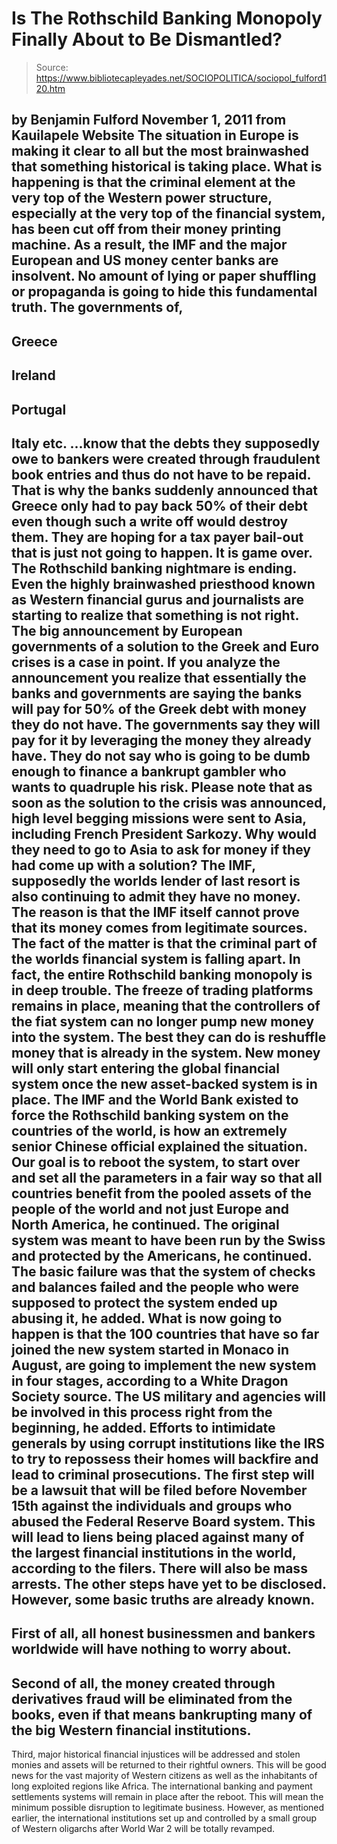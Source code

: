# Is The Rothschild Banking Monopoly Finally About to Be Dismantled?

> Source: https://www.bibliotecapleyades.net/SOCIOPOLITICA/sociopol_fulford120.htm

by Benjamin Fulford
November 1, 2011
from
Kauilapele Website
The situation in Europe is making it clear to
all but the most brainwashed that something historical is taking place.
What is happening is that the criminal
element at the very top of the Western power structure, especially at
the very top of
the financial system, has been cut off from
their money printing machine.
As a result, the IMF and the major European and
US money center banks are insolvent. No amount of lying or paper shuffling
or propaganda is going to hide this fundamental truth.
The governments of,
-
Greece
-
Ireland
-
Portugal
-
Italy etc.
...know that the debts they supposedly owe to
bankers were created through fraudulent book entries and thus do not have to
be repaid.
That is why the banks suddenly announced that
Greece only had to pay back 50% of their debt even though such a write off
would destroy them. They are hoping for a tax payer bail-out that is just
not going to happen.
It is
game
over. The Rothschild banking nightmare is ending.
Even the highly brainwashed priesthood known as Western financial gurus and
journalists are starting to realize that something is not right. The big
announcement by European governments of a solution to the Greek and Euro
crises is a case in point. If you analyze the announcement you realize that
essentially the banks and governments are saying the banks will pay for 50%
of the Greek debt with money they do not have.
The governments say they will pay for it by
leveraging the money they already have. They do not say who is going to be
dumb enough to finance a bankrupt gambler who wants to quadruple his risk.
Please note that as soon as the solution to the crisis was announced, high
level begging missions were sent to Asia, including French President
Sarkozy. Why would they need to go to Asia to ask for money if they had
come up with a solution?
The IMF, supposedly the worlds lender of last resort is also continuing
to admit they have no money. The reason is that the IMF itself cannot prove
that its money comes from legitimate sources.
The fact of the matter is that the criminal part of the worlds financial
system is falling apart.
In fact,
the entire Rothschild banking
monopoly is in deep trouble.
The freeze of trading platforms remains in place, meaning that the
controllers of the fiat system can no longer pump new money into the system.
The best they can do is reshuffle money that is already in the system.
New money will only start entering the global
financial system once the new asset-backed system is in place.
The IMF and the World Bank existed to force
the Rothschild banking system on the countries of the world, is how an
extremely senior Chinese official explained the situation.
Our goal is to reboot the system, to start
over and set all the parameters in a fair way so that all countries
benefit from the pooled assets of the people of the world and not just
Europe and North America, he continued.
The original system was meant to have been run
by the Swiss and protected by the Americans, he continued.
The basic failure was that the system of
checks and balances failed and the people who were supposed to protect
the system ended up abusing it, he added.
What is now going to happen is that the 100
countries that have so far joined the new system started in Monaco in
August, are going to implement the new system in four stages, according to a
White Dragon Society source.
The US military and agencies will be involved in
this process right from the beginning, he added. Efforts to intimidate
generals by using corrupt institutions like
the IRS to try to repossess their homes
will backfire and lead to criminal prosecutions.
The first step will be a lawsuit that will be filed before November 15th
against the individuals and groups who abused the Federal Reserve Board
system. This will lead to liens being placed against many of the largest
financial institutions in the world, according to the filers.
There will also be mass arrests. The other steps
have yet to be disclosed.
However, some basic truths are already known.
-
First of all, all honest businessmen and
bankers worldwide will have nothing to worry about.
-
Second of all, the money created through
derivatives fraud will be eliminated from the books, even if that
means bankrupting many of the big Western financial institutions.
-
Third, major historical financial
injustices will be addressed and stolen monies and assets will be
returned to their rightful owners.
This will be good news for the vast majority of
Western citizens as well as the inhabitants of long exploited regions like
Africa.
The international banking and payment settlements systems will remain in
place after the reboot. This will mean the minimum possible disruption to
legitimate business.
However, as mentioned earlier, the international institutions set up and
controlled by a small group of Western oligarchs after World War 2 will be
totally revamped.
